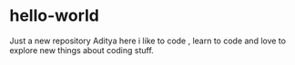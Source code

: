 # hello-world
Just a new repository
Aditya here i like to code , learn to code and love to explore new things about coding stuff.
